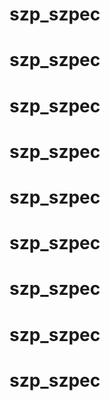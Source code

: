 # szp_szpec
# szp_szpec
# szp_szpec
# szp_szpec
# szp_szpec
# szp_szpec
# szp_szpec
# szp_szpec
# szp_szpec
